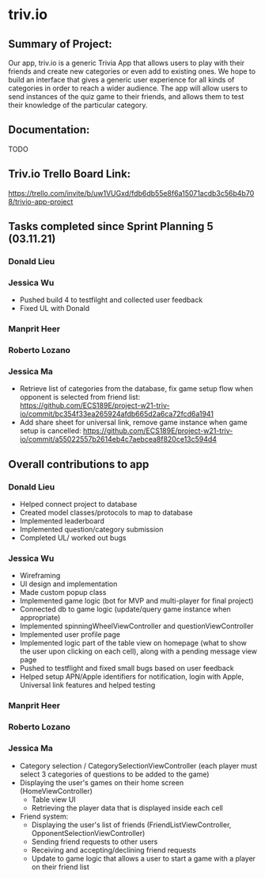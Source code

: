 
# triv.io

## Summary of Project: 
Our app, triv.io is a generic Trivia App that allows users to play with their friends and create new categories or even add to existing ones. We hope to build an interface that gives a generic user experience for all kinds of categories in order to reach a wider audience. The app will allow users to send instances of the quiz game to their friends, and allows them to test their knowledge of the particular category.

## Documentation:
TODO

## Triv.io Trello Board Link: 
https://trello.com/invite/b/uw1VUGxd/fdb6db55e8f6a15071acdb3c56b4b708/trivio-app-project

## Tasks completed since Sprint Planning 5 (03.11.21)

### Donald Lieu 

### Jessica Wu 
* Pushed build 4 to testfilght and collected user feedback
* Fixed UL with Donald

### Manprit Heer

### Roberto Lozano

### Jessica Ma 
* Retrieve list of categories from the database, fix game setup flow when opponent is selected from friend list: https://github.com/ECS189E/project-w21-triv-io/commit/bc354f33ea265924afdb665d2a6ca72fcd6a1941
* Add share sheet for universal link, remove game instance when game setup is cancelled: https://github.com/ECS189E/project-w21-triv-io/commit/a55022557b2614eb4c7aebcea8f820ce13c594d4

## Overall contributions to app

### Donald Lieu 
* Helped connect project to database
* Created model classes/protocols to map to database
* Implemented leaderboard
* Implemented question/category submission
* Completed UL/ worked out bugs

### Jessica Wu 
* Wireframing
* UI design and implementation
* Made custom popup class
* Implemented game logic (bot for MVP and multi-player for final project)
* Connected db to game logic (update/query game instance when appropriate)
* Implemented spinningWheelViewController and questionViewController
* Implemented user profile page
* Implemented logic part of the table view on homepage (what to show the user upon clicking on each cell), along with a pending message view page
* Pushed to testflight and fixed small bugs based on user feedback
* Helped setup APN/Apple identifiers for notification, login with Apple, Universal link features and helped testing

### Manprit Heer

### Roberto Lozano

### Jessica Ma 
* Category selection / CategorySelectionViewController (each player must select 3 categories of questions to be added to the game)
* Displaying the user's games on their home screen (HomeViewController)
    * Table view UI
    * Retrieving the player data that is displayed inside each cell
* Friend system:
    * Displaying the user's list of friends (FriendListViewController, OpponentSelectionViewController)
    * Sending friend requests to other users
    * Receiving and accepting/declining friend requests
    * Update to game logic that allows a user to start a game with a player on their friend list
